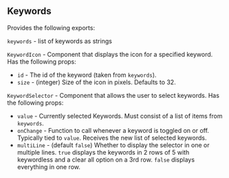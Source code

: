 ## Keywords

Provides the following exports:

`keywords` - list of keywords as strings

`KeywordIcon` - Component that displays the icon for a specified keyword. Has the following props:
- `id` - The id of the keyword (taken from `keywords`).
- `size` - (integer) Size of the icon in pixels. Defaults to 32.

`KeywordSelector` - Component that allows the user to select keywords. Has the following props:
- `value` - Currently selected Keywords. Must consist of a list of items from `keywords`.
- `onChange` - Function to call whenever a keyword is toggled on or off. Typically tied to `value`. Receives the new list of selected keywords.
- `multiLine` - (default `false`) Whether to display the selector in one or multiple lines. `true` displays the keywords in 2 rows of 5 with keywordless and a clear all option on a 3rd row. `false` displays everything in one row.
